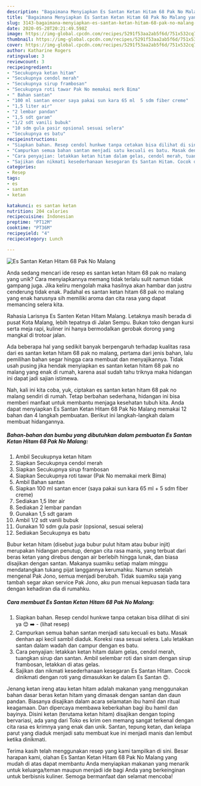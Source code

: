 ```yaml
---
description: "Bagaimana Menyiapkan Es Santan Ketan Hitam 68 Pak No Malang yang Lezat"
title: "Bagaimana Menyiapkan Es Santan Ketan Hitam 68 Pak No Malang yang Lezat"
slug: 3143-bagaimana-menyiapkan-es-santan-ketan-hitam-68-pak-no-malang-yang-lezat
date: 2020-05-28T20:21:49.598Z
image: https://img-global.cpcdn.com/recipes/5291f53aa2ab5f6d/751x532cq70/es-santan-ketan-hitam-68-pak-no-malang-foto-resep-utama.jpg
thumbnail: https://img-global.cpcdn.com/recipes/5291f53aa2ab5f6d/751x532cq70/es-santan-ketan-hitam-68-pak-no-malang-foto-resep-utama.jpg
cover: https://img-global.cpcdn.com/recipes/5291f53aa2ab5f6d/751x532cq70/es-santan-ketan-hitam-68-pak-no-malang-foto-resep-utama.jpg
author: Katharine Rogers
ratingvalue: 3
reviewcount: 3
recipeingredient:
- "Secukupnya ketan hitam"
- "Secukupnya cendol merah"
- "Secukupnya sirup frambosan"
- "Secukupnya roti tawar Pak No memakai merk Bima"
- " Bahan santan"
- "100 ml santan encer saya pakai sun kara 65 ml  5 sdm fiber creme"
- "1,5 liter air"
- "2 lembar pandan"
- "1,5 sdt garam"
- "1/2 sdt vanili bubuk"
- "10 sdm gula pasir opsional sesuai selera"
- "Secukupnya es batu"
recipeinstructions:
- "Siapkan bahan. Resep cendol hunkwe tanpa cetakan bisa dilihat di sini ya 😊 ➡️             (lihat resep)"
- "Campurkan semua bahan santan menjadi satu kecuali es batu. Masak denhan api kecil sambil diaduk. Koreksi rasa sesuai selera. Lalu letakkan santan dalam wadah dan campur dengan es batu."
- "Cara penyajian: letakkan ketan hitam dalam gelas, cendol merah, tuangkan sirup dan santan. Ambil selembar roti dan siram dengan sirup frambosan, letakkan di atas gelas."
- "Sajikan dan nikmati kesederhanaan kesegaran Es Santan Hitam. Cocok dinikmati dengan roti yang dimasukkan ke dalam Es Santan 😍."
categories:
- Resep
tags:
- es
- santan
- ketan

katakunci: es santan ketan 
nutrition: 204 calories
recipecuisine: Indonesian
preptime: "PT12M"
cooktime: "PT36M"
recipeyield: "4"
recipecategory: Lunch

---
```



![Es Santan Ketan Hitam 68 Pak No Malang](https://img-global.cpcdn.com/recipes/5291f53aa2ab5f6d/751x532cq70/es-santan-ketan-hitam-68-pak-no-malang-foto-resep-utama.jpg)

Anda sedang mencari ide resep es santan ketan hitam 68 pak no malang yang unik? Cara menyiapkannya memang tidak terlalu sulit namun tidak gampang juga. Jika keliru mengolah maka hasilnya akan hambar dan justru cenderung tidak enak. Padahal es santan ketan hitam 68 pak no malang yang enak harusnya sih memiliki aroma dan cita rasa yang dapat memancing selera kita.

Rahasia Larisnya Es Santen Ketan Hitam Malang. Letaknya masih berada di pusat Kota Malang, lebih tepatnya di Jalan Sempu. Bukan toko dengan kursi serta meja rapi, kuliner ini hanya bermodalkan gerobak dorong yang mangkal di trotoar jalan.

Ada beberapa hal yang sedikit banyak berpengaruh terhadap kualitas rasa dari es santan ketan hitam 68 pak no malang, pertama dari jenis bahan, lalu pemilihan bahan segar hingga cara membuat dan menyajikannya. Tidak usah pusing jika hendak menyiapkan es santan ketan hitam 68 pak no malang yang enak di rumah, karena asal sudah tahu triknya maka hidangan ini dapat jadi sajian istimewa.


Nah, kali ini kita coba, yuk, ciptakan es santan ketan hitam 68 pak no malang sendiri di rumah. Tetap berbahan sederhana, hidangan ini bisa memberi manfaat untuk membantu menjaga kesehatan tubuh kita. Anda dapat menyiapkan Es Santan Ketan Hitam 68 Pak No Malang memakai 12 bahan dan 4 langkah pembuatan. Berikut ini langkah-langkah dalam membuat hidangannya.

<!--inarticleads1-->

##### Bahan-bahan dan bumbu yang dibutuhkan dalam pembuatan Es Santan Ketan Hitam 68 Pak No Malang:

1. Ambil Secukupnya ketan hitam
1. Siapkan Secukupnya cendol merah
1. Siapkan Secukupnya sirup frambosan
1. Siapkan Secukupnya roti tawar (Pak No memakai merk Bima)
1. Ambil  Bahan santan
1. Siapkan 100 ml santan encer (saya pakai sun kara 65 ml + 5 sdm fiber creme)
1. Sediakan 1,5 liter air
1. Sediakan 2 lembar pandan
1. Gunakan 1,5 sdt garam
1. Ambil 1/2 sdt vanili bubuk
1. Gunakan 10 sdm gula pasir (opsional, sesuai selera)
1. Sediakan Secukupnya es batu


Bubur ketan hitam (disebut juga bubur pulut hitam atau bubur injit) merupakan hidangan penutup, dengan cita rasa manis, yang terbuat dari beras ketan yang direbus dengan air berlebih hingga lunak, dan biasa disajikan dengan santan. Makanya suamiku setiap malam minggu mendatangkan tukang pijat langgannya kerumahku. Namun setelah mengenal Pak Jono, semua menjadi berubah. Tidak suamiku saja yang tambah segar akan service Pak Jono, aku pun menuai kepuasan tiada tara dengan kehadiran dia di rumahku. 

<!--inarticleads2-->

##### Cara membuat Es Santan Ketan Hitam 68 Pak No Malang:

1. Siapkan bahan. Resep cendol hunkwe tanpa cetakan bisa dilihat di sini ya 😊 ➡️ -             (lihat resep)
1. Campurkan semua bahan santan menjadi satu kecuali es batu. Masak denhan api kecil sambil diaduk. Koreksi rasa sesuai selera. Lalu letakkan santan dalam wadah dan campur dengan es batu.
1. Cara penyajian: letakkan ketan hitam dalam gelas, cendol merah, tuangkan sirup dan santan. Ambil selembar roti dan siram dengan sirup frambosan, letakkan di atas gelas.
1. Sajikan dan nikmati kesederhanaan kesegaran Es Santan Hitam. Cocok dinikmati dengan roti yang dimasukkan ke dalam Es Santan 😍.


Jenang ketan ireng atau ketan hitam adalah makanan yang menggunakan bahan dasar beras ketan hitam yang dimasak dengan santan dan daun pandan. Biasanya disajikan dalam acara selamatan ibu hamil dan ritual keagamaan. Dan dipercaya membawa keberkahan bagi ibu hamil dan bayinya. Disini ketan (terutama ketan hitam) disajikan dengan toping bervariasi, ada yang dari Toko es krim oen memang sangat terkenal dengan cita rasa es krimnya yang enak dan unik. Santan, tepung ketan, dan kelapa parut yang diaduk menjadi satu membuat kue ini menjadi manis dan lembut ketika dinikmati. 

Terima kasih telah menggunakan resep yang kami tampilkan di sini. Besar harapan kami, olahan Es Santan Ketan Hitam 68 Pak No Malang yang mudah di atas dapat membantu Anda menyiapkan makanan yang menarik untuk keluarga/teman maupun menjadi ide bagi Anda yang berkeinginan untuk berbisnis kuliner. Semoga bermanfaat dan selamat mencoba!
